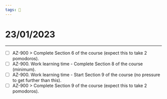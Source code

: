 ```yaml
---
tags: 📆
---
```


# 23/01/2023
---

- [ ] AZ-900 > Complete Section 6 of the course (expect this to take 2 pomodoros).
- [ ] AZ-900. Work learning time - Complete Section 8 of the course (minimum).
- [ ] AZ-900. Work learning time - Start Section 9 of the course (no pressure to get further than this).
- [ ] AZ-900 > Complete Section 9 of the course (expect this to take 2 pomodoros).
